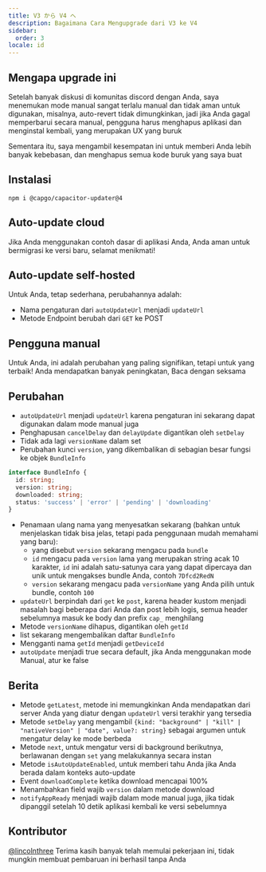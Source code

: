 ```yaml
---
title: V3 から V4 へ
description: Bagaimana Cara Mengupgrade dari V3 ke V4
sidebar:
  order: 3
locale: id
---
```


## Mengapa upgrade ini

Setelah banyak diskusi di komunitas discord dengan Anda, saya menemukan mode manual sangat terlalu manual dan tidak aman untuk digunakan, misalnya, auto-revert tidak dimungkinkan, jadi jika Anda gagal memperbarui secara manual, pengguna harus menghapus aplikasi dan menginstal kembali, yang merupakan UX yang buruk

Sementara itu, saya mengambil kesempatan ini untuk memberi Anda lebih banyak kebebasan, dan menghapus semua kode buruk yang saya buat

## Instalasi

`npm i @capgo/capacitor-updater@4`

## Auto-update cloud

Jika Anda menggunakan contoh dasar di aplikasi Anda, Anda aman untuk bermigrasi ke versi baru, selamat menikmati!

## Auto-update self-hosted

Untuk Anda, tetap sederhana, perubahannya adalah:

* Nama pengaturan dari `autoUpdateUrl` menjadi `updateUrl`
* Metode Endpoint berubah dari `GET` ke POST

## Pengguna manual

Untuk Anda, ini adalah perubahan yang paling signifikan, tetapi untuk yang terbaik! Anda mendapatkan banyak peningkatan, Baca dengan seksama

## Perubahan

* `autoUpdateUrl` menjadi `updateUrl` karena pengaturan ini sekarang dapat digunakan dalam mode manual juga
* Penghapusan `cancelDelay` dan `delayUpdate` digantikan oleh `setDelay`
* Tidak ada lagi `versionName` dalam set
* Perubahan kunci `version`, yang dikembalikan di sebagian besar fungsi ke objek `BundleInfo`

```typescript
interface BundleInfo {
  id: string;
  version: string;
  downloaded: string;
  status: 'success' | 'error' | 'pending' | 'downloading'
}
```

* Penamaan ulang nama yang menyesatkan sekarang (bahkan untuk menjelaskan tidak bisa jelas, tetapi pada penggunaan mudah memahami yang baru):
  * yang disebut `version` sekarang mengacu pada `bundle`
  * `id` mengacu pada `version` lama yang merupakan string acak 10 karakter, `id` ini adalah satu-satunya cara yang dapat dipercaya dan unik untuk mengakses bundle Anda, contoh `7Dfcd2RedN`
  * `version` sekarang mengacu pada `versionName` yang Anda pilih untuk bundle, contoh `100`
* `updateUrl` berpindah dari `get` ke `post`, karena header kustom menjadi masalah bagi beberapa dari Anda dan post lebih logis, semua header sebelumnya masuk ke body dan prefix `cap_` menghilang
* Metode `versionName` dihapus, digantikan oleh `getId`
* list sekarang mengembalikan daftar `BundleInfo`
* Mengganti nama `getId` menjadi `getDeviceId`
* `autoUpdate` menjadi true secara default, jika Anda menggunakan mode Manual, atur ke false

## Berita

* Metode `getLatest`, metode ini memungkinkan Anda mendapatkan dari server Anda yang diatur dengan `updateUrl` versi terakhir yang tersedia
* Metode `setDelay` yang mengambil `{kind: "background" | "kill" | "nativeVersion" | "date", value?: string}` sebagai argumen untuk mengatur delay ke mode berbeda
* Metode `next`, untuk mengatur versi di background berikutnya, berlawanan dengan `set` yang melakukannya secara instan
* Metode `isAutoUpdateEnabled`, untuk memberi tahu Anda jika Anda berada dalam konteks auto-update
* Event `downloadComplete` ketika download mencapai 100%
* Menambahkan field wajib `version` dalam metode download
* `notifyAppReady` menjadi wajib dalam mode manual juga, jika tidak dipanggil setelah 10 detik aplikasi kembali ke versi sebelumnya

## Kontributor

[@lincolnthree](https://github.com/lincolnthree/) Terima kasih banyak telah memulai pekerjaan ini, tidak mungkin membuat pembaruan ini berhasil tanpa Anda
